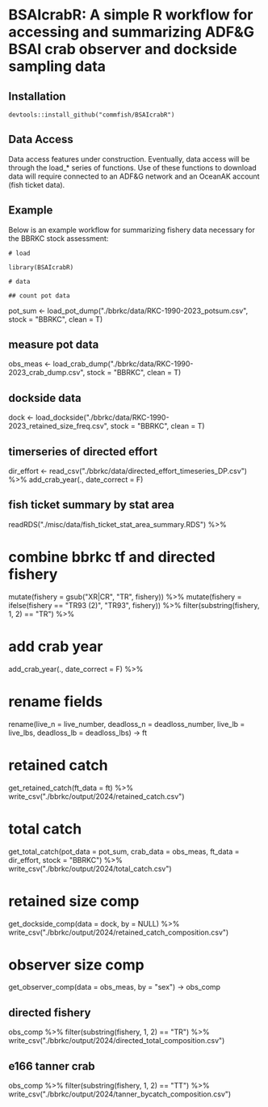 # BSAIcrabR: A simple R workflow for accessing and summarizing ADF\&G BSAI crab observer and dockside sampling data

## Installation
```
devtools::install_github("commfish/BSAIcrabR")
```

## Data Access
Data access features under construction. Eventually, data access will be through the load_* series of functions. Use of these functions to download data will require connected to an ADF\&G network and an OceanAK account (fish ticket data).

## Example
Below is an example workflow for summarizing fishery data necessary for the BBRKC stock assessment:

```
# load
```
```
library(BSAIcrabR)
```
```
# data 
```
```
## count pot data
```
pot_sum <- load_pot_dump("./bbrkc/data/RKC-1990-2023_potsum.csv", stock = "BBRKC", clean = T)

## measure pot data
obs_meas <- load_crab_dump("./bbrkc/data/RKC-1990-2023_crab_dump.csv", stock = "BBRKC", clean = T)

## dockside data
dock <- load_dockside("./bbrkc/data/RKC-1990-2023_retained_size_freq.csv", stock = "BBRKC", clean = T)

## timerseries of directed effort
dir_effort <- read_csv("./bbrkc/data/directed_effort_timeseries_DP.csv") %>% add_crab_year(., date_correct = F)

## fish ticket summary by stat area
readRDS("./misc/data/fish_ticket_stat_area_summary.RDS") %>%
  # combine bbrkc tf and directed fishery
  mutate(fishery = gsub("XR|CR", "TR", fishery)) %>%
  mutate(fishery = ifelse(fishery == "TR93 (2)", "TR93", fishery)) %>%
  filter(substring(fishery, 1, 2) == "TR") %>%
  # add crab year
  add_crab_year(., date_correct = F) %>%
  # rename fields
  rename(live_n = live_number,
         deadloss_n = deadloss_number,
         live_lb = live_lbs,
         deadloss_lb = deadloss_lbs) -> ft

# retained catch 

get_retained_catch(ft_data = ft) %>%
  write_csv("./bbrkc/output/2024/retained_catch.csv")

# total catch

get_total_catch(pot_data = pot_sum, crab_data = obs_meas, ft_data = dir_effort, stock = "BBRKC") %>%
  write_csv("./bbrkc/output/2024/total_catch.csv")

# retained size comp 

get_dockside_comp(data = dock, by = NULL) %>%
  write_csv("./bbrkc/output/2024/retained_catch_composition.csv")

# observer size comp 

get_observer_comp(data = obs_meas, by = "sex") -> obs_comp

## directed fishery
obs_comp %>% filter(substring(fishery, 1, 2) == "TR") %>%
  write_csv("./bbrkc/output/2024/directed_total_composition.csv")

## e166 tanner crab
obs_comp %>% filter(substring(fishery, 1, 2) == "TT") %>%
  write_csv("./bbrkc/output/2024/tanner_bycatch_composition.csv")

```
